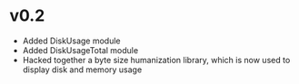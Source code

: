 # v0.2
- Added DiskUsage module
- Added DiskUsageTotal module
- Hacked together a byte size humanization library, which is now used to display disk and memory usage
